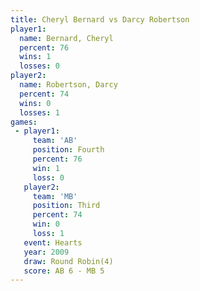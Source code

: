 ```yaml
---
title: Cheryl Bernard vs Darcy Robertson
player1:                
  name: Bernard, Cheryl 
  percent: 76           
  wins: 1               
  losses: 0             
player2:                
  name: Robertson, Darcy
  percent: 74           
  wins: 0               
  losses: 1             
games:
 - player1:          
     team: 'AB'      
     position: Fourth
     percent: 76     
     win: 1          
     loss: 0         
   player2:         
     team: 'MB'     
     position: Third
     percent: 74    
     win: 0         
     loss: 1        
   event: Hearts       
   year: 2009          
   draw: Round Robin(4)
   score: AB 6 - MB 5  
---
```

